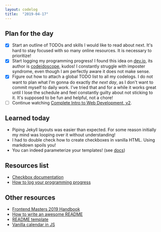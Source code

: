 ```yaml
---
layout: codelog
title:  "2019-04-17"
---
```


## Plan for the day

- [x] Start an outline of TODOs and skills I would like to read about next. It's hard to stay focused with so many online resources. It is necessary to prioritize!
- [x] Start logging my programming progress! I found this idea on [dev.io](https://dev.io), its author is [codeidoscope](https://github.com/codeidoscope), kudos! I constantly struggle with imposter syndrome, even though I am perfectly aware it does not make sense.
- [x] Figure out how to attach a global TODO list to all my codelogs. I do not want to plan what I'm gonna do exactly *the next day*, as I don't want to commit myself to daily work. I've tried that and for a while it works great until I lose the schedule and feel constantly guilty about not sticking to it. It's supposed to be fun and helpful, not a chore!
- [ ] Continue watching [Complete Intro to Web Development, v2](https://frontendmasters.com/courses/web-development-v2/).

## Learned today

- Piping Jekyll layouts was easier than expected. For some reason initially my mind was looping over it without understanding!
- I had to double check how to create checkboxes in vanilla HTML. Using markdown spoils you!
- You can indeed parameterize your templates! (see [docs](https://jekyllrb.com/docs/includes/#passing-parameters-to-includes))

## Resources list

- [Checkbox documentation](https://developer.mozilla.org/en-US/docs/Web/HTML/Element/input/checkbox)
- [How to log your programming progress](https://dev.to/codeidoscope/tracking-your-progress-to-improve-your-confidence-12lh)

## Other resources

- [Frontend Masters 2019 Handbook](https://frontendmasters.com/books/front-end-handbook/2019/)
- [How to write an awesome README](https://dev.to/healeycodes/how-to-write-an-awesome-github-readme-2ldc)
- [README template](https://gist.github.com/PurpleBooth/109311bb0361f32d87a2)
- [Vanilla calendar in JS](https://dev.to/knheidorn/making-a-calendar-in-vanilla-javascript-48j8)
